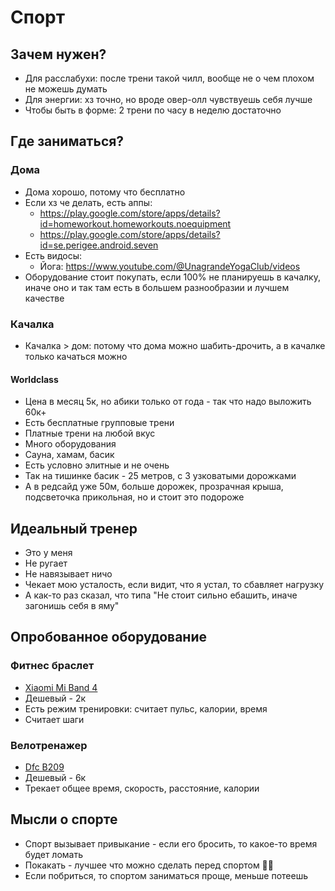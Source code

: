 # Спорт

## Зачем нужен?

- Для расслабухи: после трени такой чилл, вообще не о чем плохом не можешь думать
- Для энергии: хз точно, но вроде овер-олл чувствуешь себя лучше
- Чтобы быть в форме: 2 трени по часу в неделю достаточно

## Где заниматься?

### Дома

- Дома хорошо, потому что бесплатно
- Если хз че делать, есть аппы:
    - https://play.google.com/store/apps/details?id=homeworkout.homeworkouts.noequipment
    - https://play.google.com/store/apps/details?id=se.perigee.android.seven
- Есть видосы:
    - Йога: https://www.youtube.com/@UnagrandeYogaClub/videos
- Оборудование стоит покупать, если 100% не планируешь в качалку, иначе оно и так там есть в большем разнообразии и
  лучшем качестве

### Качалка

- Качалка > дом: потому что дома можно шабить-дрочить, а в качалке только качаться можно

#### Worldclass

- Цена в месяц 5к, но абики только от года - так что надо выложить 60к+
- Есть бесплатные групповые трени
- Платные трени на любой вкус
- Много оборудования
- Сауна, хамам, басик
- Есть условно элитные и не очень
- Так на тишинке басик - 25 метров, с 3 узковатыми дорожками
- А в редсайд уже 50м, больше дорожек, прозрачная крыша, подсветочка прикольная, но и стоит это подороже

## Идеальный тренер

- Это у меня
- Не ругает
- Не навязывает ничо
- Чекает мою усталость, если видит, что я устал, то сбавляет нагрузку
- А как-то раз сказал, что типа "Не стоит сильно ебашить, иначе загонишь себя в яму"

## Опробованное оборудование

### Фитнес браслет

- [Xiaomi Mi Band 4](https://www.ozon.ru/context/detail/id/154739552/)
- Дешевый - 2к
- Есть режим тренировки: считает пульс, калории, время
- Считает шаги

### Велотренажер

- [Dfc B209](https://www.ozon.ru/context/detail/id/166261877)
- Дешевый - 6к
- Трекает общее время, скорость, расстояние, калории

## Мысли о спорте

- Спорт вызывает привыкание - если его бросить, то какое-то время будет ломать
- Покакать - лучшее что можно сделать перед спортом 👨‍🎓 
- Если побриться, то спортом заниматься проще, меньше потеешь